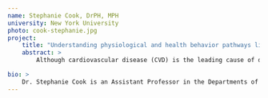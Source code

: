 ```yaml
---
name: Stephanie Cook, DrPH, MPH
university: New York University
photo: cook-stephanie.jpg
project: 
    title: "Understanding physiological and health behavior pathways linking minority stress to carotid IMT and carotid plaque burden: The Multi-Ethnic Study of Atherosclerosis"
    abstract: >
        Although cardiovascular disease (CVD) is the leading cause of death among men and women over the age of 65 in the United States, racial/ethnic minorities are at a disproportionate risk of experiencing a CVD event as compared to their White counterparts. One pathway through which these disparities are posited to arise is through exposure to racial discrimination. Minority stress theory suggests that racial discrimination increases the likelihood of dysregulated physiological stress and poorer health behaviors (e.g., substance use), of which are linked to increased CVD risk. The objective of this proposal is to examine physiological and behavioral mechanisms linking discrimination to carotid ultrasound measures (i.e., carotid IMT, carotid plaque burden, and grayscale carotid texture features) among individuals who participated in the Multi-Ethnic Study of Atherosclerosis (MESA) study.

bio: >
    Dr. Stephanie Cook is an Assistant Professor in the Departments of Biostatistics and Social and Behavioral Sciences at New York University’s College of Global Public Health. Dr. Cook's research interests center on understanding how daily (e.g., microaggressions, financial stress) and global (e.g., childhood adversity, poverty) stressors influence cardiovascular disease risk. Overall, Dr. Cook hopes to inform the development of interventions that reduce the impact of stress on long-term cardiovascular health, especially for racial/ethnic and sexual minority populations.
---
```

